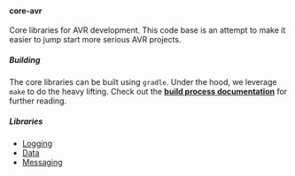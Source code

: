 #### core-avr

Core libraries for AVR development. This code base is an attempt to make it easier to jump start more serious AVR projects.

##### Building

The core libraries can be built using `gradle`. Under the hood, we leverage `make` to do the heavy lifting. Check out the **[build process documentation](docs/build-process.overview.md)** for further reading.

##### Libraries

* [Logging](docs/core-avr-logging.md)
* [Data](docs/core-avr-data.md)
* [Messaging](docs/core-avr-messaging.md)